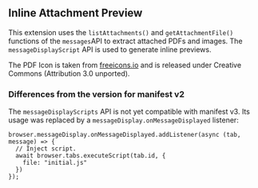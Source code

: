 ## Inline Attachment Preview

This extension uses the `listAttachments()` and `getAttachmentFile()` functions of the `messages`API to extract attached PDFs and images. The `messageDisplayScript` API is used to generate inline previews.

The PDF Icon is taken from [freeicons.io](https://freeicons.io/logos/pdf-icon-2304) and is released under Creative Commons (Attribution 3.0 unported).

### Differences from the version for manifest v2

The `messageDisplayScripts` API is not yet compatible with manifest v3. Its usage
was replaced by a `messageDisplay.onMessageDisplayed` listener:

```
browser.messageDisplay.onMessageDisplayed.addListener(async (tab, message) => {
  // Inject script.
  await browser.tabs.executeScript(tab.id, {
    file: "initial.js"
  })
});
```
